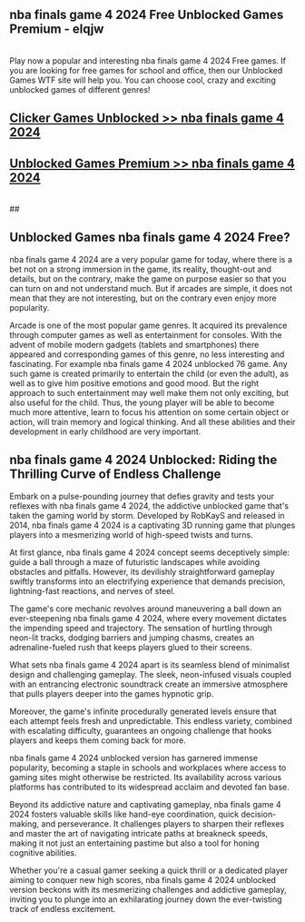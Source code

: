 ## nba finals game 4 2024 Free Unblocked Games Premium - elqjw <br>
<br>
Play now a popular and interesting nba finals game 4 2024 Free games. If you are looking for free games for school and office, then our Unblocked Games WTF site will help you. You can choose cool, crazy and exciting unblocked games of different genres!


##  [Clicker Games Unblocked >> nba finals game 4 2024](http://freeplayer.one?title=nba_finals_game_4_2024&ref=04)

##  [Unblocked Games Premium >> nba finals game 4 2024](http://freeplayer.one?title=nba_finals_game_4_2024&ref=04)
  <br>
  ##



## Unblocked Games nba finals game 4 2024 Free?

nba finals game 4 2024 are a very popular game for today, where there is a bet not on a strong immersion in the game, its reality, thought-out and details, but on the contrary, make the game on purpose easier so that you can turn on and not understand much. But if arcades are simple, it does not mean that they are not interesting, but on the contrary even enjoy more popularity.

Arcade is one of the most popular game genres. It acquired its prevalence through computer games as well as entertainment for consoles. With the advent of mobile modern gadgets (tablets and smartphones) there appeared and corresponding games of this genre, no less interesting and fascinating. For example nba finals game 4 2024 unblocked 76 game. Any such game is created primarily to entertain the child (or even the adult), as well as to give him positive emotions and good mood. But the right approach to such entertainment may well make them not only exciting, but also useful for the child. Thus, the young player will be able to become much more attentive, learn to focus his attention on some certain object or action, will train memory and logical thinking. And all these abilities and their development in early childhood are very important.

##  nba finals game 4 2024 Unblocked: Riding the Thrilling Curve of Endless Challenge

Embark on a pulse-pounding journey that defies gravity and tests your reflexes with nba finals game 4 2024, the addictive unblocked game that's taken the gaming world by storm. Developed by RobKayS and released in 2014, nba finals game 4 2024 is a captivating 3D running game that plunges players into a mesmerizing world of high-speed twists and turns.

At first glance, nba finals game 4 2024 concept seems deceptively simple: guide a ball through a maze of futuristic landscapes while avoiding obstacles and pitfalls. However, its devilishly straightforward gameplay swiftly transforms into an electrifying experience that demands precision, lightning-fast reactions, and nerves of steel.

The game's core mechanic revolves around maneuvering a ball down an ever-steepening nba finals game 4 2024, where every movement dictates the impending speed and trajectory. The sensation of hurtling through neon-lit tracks, dodging barriers and jumping chasms, creates an adrenaline-fueled rush that keeps players glued to their screens.

What sets nba finals game 4 2024 apart is its seamless blend of minimalist design and challenging gameplay. The sleek, neon-infused visuals coupled with an entrancing electronic soundtrack create an immersive atmosphere that pulls players deeper into the games hypnotic grip.

Moreover, the game's infinite procedurally generated levels ensure that each attempt feels fresh and unpredictable. This endless variety, combined with escalating difficulty, guarantees an ongoing challenge that hooks players and keeps them coming back for more.

nba finals game 4 2024 unblocked version has garnered immense popularity, becoming a staple in schools and workplaces where access to gaming sites might otherwise be restricted. Its availability across various platforms has contributed to its widespread acclaim and devoted fan base.

Beyond its addictive nature and captivating gameplay, nba finals game 4 2024 fosters valuable skills like hand-eye coordination, quick decision-making, and perseverance. It challenges players to sharpen their reflexes and master the art of navigating intricate paths at breakneck speeds, making it not just an entertaining pastime but also a tool for honing cognitive abilities.

Whether you're a casual gamer seeking a quick thrill or a dedicated player aiming to conquer new high scores, nba finals game 4 2024 unblocked version beckons with its mesmerizing challenges and addictive gameplay, inviting you to plunge into an exhilarating journey down the ever-twisting track of endless excitement.